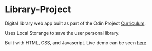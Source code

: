 # Library-Project

Digital library web app built as part of the Odin Project [Curriculum](https://www.theodinproject.com/lessons/library).

Uses Local Storange to save the user personal library.

Built with HTML, CSS, and Javascript. Live demo can be seen [here](https://jerrytnutt.github.io/Library-Project/)
